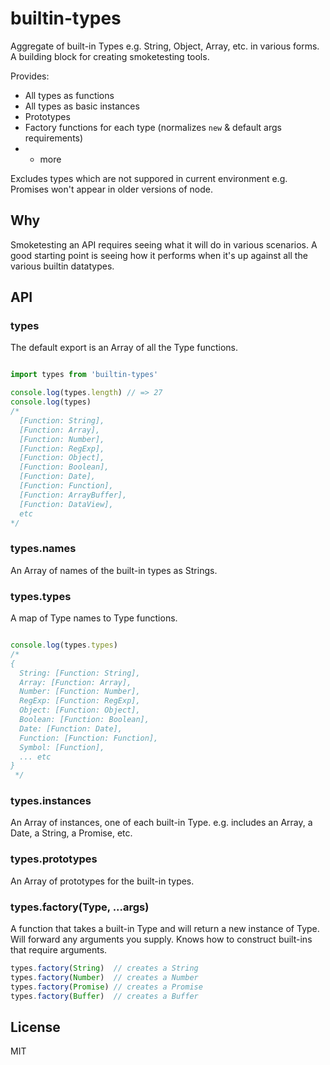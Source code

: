 # builtin-types

Aggregate of built-in Types e.g. String, Object, Array, etc. in
various forms. A building block for creating smoketesting tools.

Provides:
* All types as functions
* All types as basic instances
* Prototypes
* Factory functions for each type (normalizes `new` & default args requirements)
* + more

Excludes types which are not suppored in current environment e.g. Promises won't appear in older versions of node.

## Why

Smoketesting an API requires seeing what it will do in various
scenarios. A good starting point is seeing how it performs
when it's up against all the various builtin datatypes.

## API

### types

The default export is an Array of all the Type functions.

```js

import types from 'builtin-types'

console.log(types.length) // => 27
console.log(types)
/*
  [Function: String],
  [Function: Array],
  [Function: Number],
  [Function: RegExp],
  [Function: Object],
  [Function: Boolean],
  [Function: Date],
  [Function: Function],
  [Function: ArrayBuffer],
  [Function: DataView],
  etc
*/

```

### types.names

An Array of names of the built-in types as Strings.

### types.types

A map of Type names to Type functions.

```js

console.log(types.types)
/*
{
  String: [Function: String],
  Array: [Function: Array],
  Number: [Function: Number],
  RegExp: [Function: RegExp],
  Object: [Function: Object],
  Boolean: [Function: Boolean],
  Date: [Function: Date],
  Function: [Function: Function],
  Symbol: [Function],
  ... etc
}
 */

```

### types.instances

An Array of instances, one of each built-in Type. e.g. includes an
Array, a Date, a String, a Promise, etc.

### types.prototypes

An Array of prototypes for the built-in types.

### types.factory(Type, ...args)

A function that takes a built-in Type and will return a new instance
of Type. Will forward any arguments you supply. Knows how to construct
built-ins that require arguments.

```js
types.factory(String)  // creates a String
types.factory(Number)  // creates a Number
types.factory(Promise) // creates a Promise
types.factory(Buffer)  // creates a Buffer
```

## License

MIT
